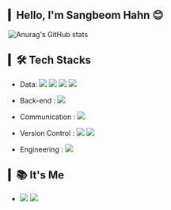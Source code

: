 ## ▎Hello, I'm Sangbeom Hahn 😊

![Anurag's GitHub stats](https://github-readme-stats-sand-six-91.vercel.app/api?username=SangBeom-Hahn&show_icons=true&count_private=true&line_height=24&theme=material-palenight&hide=stars)

## ▎🛠 Tech Stacks
- Data: 
<span><img src="https://img.shields.io/badge/Python-3776AB?style=flat&logo=Python&logoColor=white"/></span>
<span><img src="https://img.shields.io/badge/Pandas-150458?style=flat&logo=Pandas&logoColor=white"/></span>
<span><img src="https://img.shields.io/badge/Numpy-013243?style=flat&logo=Numpy&logoColor=white"/></span>
<span><img src="https://img.shields.io/badge/Tensorflow-FF6F00?style=flat&logo=Tensorflow&logoColor=white"/></span><br/>


- Back-end : <span><img src="https://img.shields.io/badge/Java-007396?style=flat-square&logo=Java&logoColor=white"/></span>

<!--
- Front-end : <span><img src="https://img.shields.io/badge/HTML-e34f26?style=flat&logo=html5&logoColor=white"/></span>
<span><img src="https://img.shields.io/badge/CSS-1572b6?style=flat&logo=css3&logoColor=white"/></span>
<span><img src="https://img.shields.io/badge/JavaScript-F7DF1E?style=flat&logo=JavaScript&logoColor=white"/></span><br/>
-->

<!--
- Database : <span><img src="https://img.shields.io/badge/MySQL-4479A1?style=flat&logo=MySQL&logoColor=white"/></span>
<span><img src="https://img.shields.io/badge/MongoDB-47A248?style=flat&logo=MongoDB&logoColor=white"/></span><br/>
-->

- Communication : <span><img src="https://img.shields.io/badge/Jira-0052cc?style=flat&logo=jira&logoColor=white"/></span>
<!-- <span><img src="https://img.shields.io/badge/Jenkins-D24939?style=flat&logo=Jenkins&logoColor=white"/></span><br/> -->
- Version Control : <span><img src="https://img.shields.io/badge/Git-f05032?style=flat&logo=git&logoColor=white"/></span>
<span><img src="https://img.shields.io/badge/GitHub-181717?style=flat&logo=github&logoColor=white"/></span>
<!-- <span><img src="https://img.shields.io/badge/GitLab-FCA121?style=flat&logo=GitLab&logoColor=white"/></span> -->

- Engineering : <span><img src="https://img.shields.io/badge/Docker-2496ED?style=flat&logo=Dockert&logoColor=white"/></span>

## ▎📚 It's Me
- <a href="https://hsb422.tistory.com/"><img src="https://img.shields.io/badge/Tistory-000000?style=flat-square&logo=Tistory&logoColor=white"/></a>
<a href="mailto:hsb990917@gmail.com"> <img src="https://img.shields.io/badge/Gmail-d14836?style=flat-square&logo=Gmail&logoColor=white&link=mailto:hsb990917@gmail.com"/></a>

<!--
<a href="https://instagram.com/nayeongold"><img src="https://img.shields.io/badge/Instagram-E4405F?style=flat-square&logo=Instagram&logoColor=white"/></a>
-->
<!--
## ▎🧑‍💻 Portfolio Notion
- ### https://fine-quotation-3da.notion.site/e3d1966d2a604fc4b2536885a73f8bae
-->
